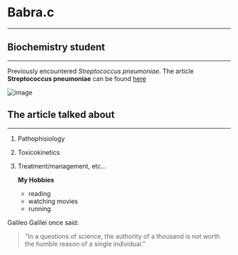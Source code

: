 # Babra.c
----
## Biochemistry student
----
Previously encountered *Streptococcus pneumoniae*.
The article **Streptococcus pneumoniae** can be found [here](https://www.ncbi.nlm.nih.gov/books/NBK470537/#:~:text=Streptococcus%20pneumoniae%20is%20a%20gram,winter%20and%20early%20spring%20months)

![image](https://github.com/Barbssambay/Babra.c/assets/129555418/d07493ef-5dde-4978-bd5c-9e142e3b30d7)
## The article talked about
----
1. Pathophisiology
2. Toxicokinetics
3. Treatment/management, etc...

   **My Hobbies**
   - reading
   - watching movies
   - running
  
     
 Galileo Galilei once said:
 >"In a questions of science, the authority of a thousand is not worth the humble reason of a single individual."
  

  
